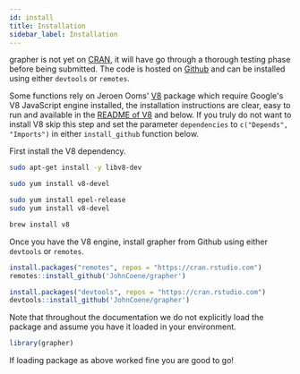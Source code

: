 ```yaml
---
id: install
title: Installation
sidebar_label: Installation
---
```


grapher is not yet on [CRAN](https://cran.r-project.org/), it will have go through a thorough testing phase before being submitted. The code is hosted on [Github](http://github.com/JohnCoene/grapher) and can be installed using either `devtools` or `remotes`.

Some functions rely on Jeroen Ooms' [V8](https://github.com/jeroen/V8) package which require Google's V8 JavaScript engine installed, the installation instructions are clear, easy to run and available in the [README of V8](https://github.com/jeroen/V8) and below. If you truly do not want to install V8 skip this step and set the parameter `dependencies` to `c("Depends", "Imports")` in either `install_github` function below.

First install the V8 dependency.

<!--DOCUSAURUS_CODE_TABS-->
<!--Debian/Ubuntu-->
```bash
sudo apt-get install -y libv8-dev
```
<!--Fedora-->
```bash
sudo yum install v8-devel
```
<!--CentOS-->
```bash
sudo yum install epel-release
sudo yum install v8-devel
```
<!--Homebrew-->
```bash
brew install v8
```
<!--END_DOCUSAURUS_CODE_TABS-->

Once you have the V8 engine, install grapher from Github using either `devtools` or `remotes`.

<!--DOCUSAURUS_CODE_TABS-->
<!--remotes-->
```r
install.packages("remotes", repos = "https://cran.rstudio.com")
remotes::install_github('JohnCoene/grapher')
```
<!--devtools-->
```r
install.packages("devtools", repos = "https://cran.rstudio.com")
devtools::install_github('JohnCoene/grapher')
```
<!--END_DOCUSAURUS_CODE_TABS-->

Note that throughout the documentation we do not explicitly load the package and assume you have it loaded in your environment.

```r
library(grapher)
```

If loading package as above worked fine you are good to go!
